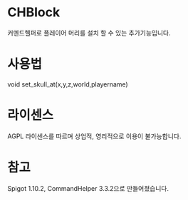 # CHBlock
커멘드헬퍼로 플레이어 머리를 설치 할 수 있는 추가기능입니다.

# 사용법
void set_skull_at(x,y,z,world,playername)

# 라이센스
AGPL 라이센스를 따르며 상업적, 영리적으로 이용이 불가능합니다.

# 참고
Spigot 1.10.2, CommandHelper 3.3.2으로 만들어졌습니다.
